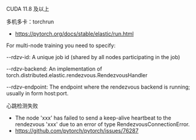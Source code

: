 

CUDA 11.8 及以上








多机多卡：torchrun

- https://pytorch.org/docs/stable/elastic/run.html

For multi-node training you need to specify:

--rdzv-id: A unique job id (shared by all nodes participating in the job)

--rdzv-backend: An implementation of torch.distributed.elastic.rendezvous.RendezvousHandler

--rdzv-endpoint: The endpoint where the rendezvous backend is running; usually in form host:port.



心跳检测失败

- The node 'xxx' has failed to send a keep-alive heartbeat to the rendezvous 'xxx' due to an error of type RendezvousConnectionError.
- https://github.com/pytorch/pytorch/issues/76287








